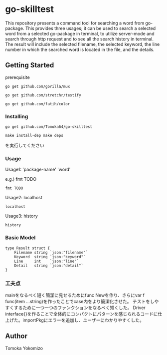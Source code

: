 # go-skilltest
This repository presents a command tool for searching a word from go-package. This provides three usages; it can be used to search a selected word from a selected go-package in terminal, to utilize server-mode and search through http request and to see all the search history in terminal. The result will include the selected filename, the selected keyword, the line number in which the searched word is located in the file, and the details. 


## Getting Started

prerequisite

```
go get github.com/gorilla/mux
```

```
go get github.com/stretchr/testify
```

```
go get github.com/fatih/color
```


### Installing

```
go get github.com/Tomoka64/go-skilltest
```
```
make install-dep make deps
```
を実行してください

### Usage

Usage1: 'package-name' 'word' 

e.g.) fmt TODO
  
```
fmt TODO
```

Usage2: localhost

```
localhost
```

Usage3: history

```
history
```

### Basic Model

```
type Result struct {
	Filename string `json:"filename"`
	Keyword  string `json:"keyword"`
	Line     int    `json:"line"`
	Detail   string `json:"detail"`
}
```

### 工夫点

mainをなるべく短く簡潔に見せるためにfunc Newを作り、さらにvar f func(item ...string)を作ったことでcase内をより簡潔化させた。
テストをしやすくするために一つ一つのファンクションをなるべく短くした。
Driver interface{}を作ることで全体的にコンパクトにパターンを感じられるコードに仕上げた。importPkgにエラーを追加し、ユーザーにわかりやすくした。


## Author

Tomoka Yokomizo

